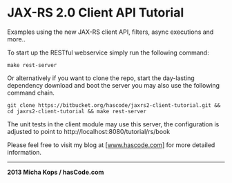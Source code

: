 # JAX-RS 2.0 Client API Tutorial

Examples using the new JAX-RS client API, filters, async executions and more..

To start up the RESTful webservice simply run the following command:

    make rest-server

Or alternatively if you want to clone the repo, start the day-lasting dependency download and boot the server you may also use the following command chain.

    git clone https://bitbucket.org/hascode/jaxrs2-client-tutorial.git && cd jaxrs2-client-tutorial && make rest-server


The unit tests in the client module may use this server, the configuration is adjusted to point to http://localhost:8080/tutorial/rs/book

Please feel free to visit my blog at [www.hascode.com] for more detailed information.

----

**2013 Micha Kops / hasCode.com**

   [www.hascode.com]:http://www.hascode.com/
